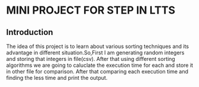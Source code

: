 # MINI PROJECT FOR STEP IN LTTS
## Introduction
The idea of this project is to learn about various sorting techniques and its advantage in different situation.So,First I am generating random integers and storing that integers in file(csv).
After that using different sorting algorithms we are going to caluclate the execution time for each and store it in other file for comparison. After that comparing each execution time and finding the less time and print the output.  
